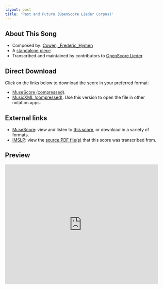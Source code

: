 ```yaml
---
layout: post
title: 'Past and Future (OpenScore Lieder Corpus)'
---
```


## About This Song

- Composed by: [Cowen,_Frederic_Hymen](https://fourscoreandmore.org/openscore/lieder/Cowen,_Frederic_Hymen)
- A [standalone piece](https://fourscoreandmore.org/openscore/lieder/Cowen,_Frederic_Hymen/_)
- Transcribed and maintained by contributors to [OpenScore Lieder].

[OpenScore Lieder]: https://musescore.com/openscore-lieder-corpus

## Direct Download

Click on the links below to download the score in your preferred format:
- [MuseScore (compressed)](https://github.com/openscore/lieder/blob/main/scores/Cowen,_Frederic_Hymen/_/Past_and_Future/lc6484163.mscz?raw=true).
- [MusicXML (compressed)](https://github.com/openscore/lieder/blob/main/scores/Cowen,_Frederic_Hymen/_/Past_and_Future/lc6484163.mxl?raw=true). Use this version to open the file in other notation apps.

## External links

- [MuseScore]: view and listen to [this score][MuseScore], or download in a variety of formats.
- [IMSLP]: view the [source PDF file(s)][IMSLP] that this score was transcribed from.

[MuseScore]: https://musescore.com/score/6484163
[IMSLP]: https://imslp.org/wiki/Special:ReverseLookup/286603

## Preview

<iframe width="100%" height="394" src="https://musescore.com/openscore-lieder-corpus/scores/6484163/embed" frameborder="0" allowfullscreen allow="autoplay; fullscreen"></iframe>
